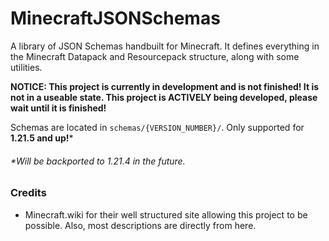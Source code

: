 # MinecraftJSONSchemas
A library of JSON Schemas handbuilt for Minecraft. It defines everything in the Minecraft Datapack and Resourcepack structure, along with some utilities.

**NOTICE: This project is currently in development and is not finished! It is not in a useable state. This project is ACTIVELY being developed, please wait until it is finished!**

Schemas are located in `schemas/{VERSION_NUMBER}/`.
Only supported for **1.21.5 and up!***

###### *Will be backported to 1.21.4 in the future.

### Credits
- Minecraft.wiki for their well structured site allowing this project to be possible. Also, most descriptions are directly from here.